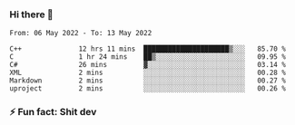### Hi there 👋
<!--START_SECTION:waka-->

```text
From: 06 May 2022 - To: 13 May 2022

C++              12 hrs 11 mins  █████████████████████▒░░░   85.70 %
C                1 hr 24 mins    ██▒░░░░░░░░░░░░░░░░░░░░░░   09.95 %
C#               26 mins         ▓░░░░░░░░░░░░░░░░░░░░░░░░   03.14 %
XML              2 mins          ░░░░░░░░░░░░░░░░░░░░░░░░░   00.28 %
Markdown         2 mins          ░░░░░░░░░░░░░░░░░░░░░░░░░   00.27 %
uproject         2 mins          ░░░░░░░░░░░░░░░░░░░░░░░░░   00.26 %
```

<!--END_SECTION:waka-->
<!--
**TG4LAaron/TG4LAaron** is a ✨ _special_ ✨ repository because its `README.md` (this file) appears on your GitHub profile.

Here are some ideas to get you started:

- 🔭 I’m currently working on ...
- 🌱 I’m currently learning ...
- 👯 I’m looking to collaborate on ...
- 🤔 I’m looking for help with ...
- 💬 Ask me about ...
- 📫 How to reach me: ...
- 😄 Pronouns: ...
- ⚡ Fun fact: ...
-->
### ⚡ Fun fact: Shit dev
